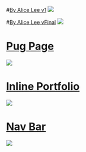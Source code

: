 #[By Alice Lee v1](http://jsbin.com/sofuzo/5/edit)
![](https://cloud-n20l8ciby-hack-club-bot.vercel.app/8rKXwuEX.png)

#[By Alice Lee vFinal](http://jsbin.com/sofuzo/9/edit)
![](https://cloud-n20l8ciby-hack-club-bot.vercel.app/9IY7khhy.png)

# [Pug Page](http://jsbin.com/vuyoya/6/edit)
![](https://s3.amazonaws.com/f.cl.ly/items/240a1u3z2F041j073g0g/Image%202015-06-22%20at%2012.35.06%20PM.png)

# [Inline Portfolio](http://jsbin.com/corigo/2/edit)
![](https://s3.amazonaws.com/f.cl.ly/items/322J2v1f2d1m2x3C020O/Image%202015-06-22%20at%2012.34.31%20PM.png)

# [Nav Bar](http://jsbin.com/zolohu/4/edit)
![](https://s3.amazonaws.com/f.cl.ly/items/1m0O2U0Y0V3P1E1o2T2O/Image%202015-06-22%20at%2012.33.52%20PM.png)
